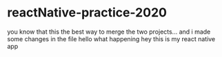 # reactNative-practice-2020

you know that this the best way to merge the two projects...
and i made some changes in the file
hello what happening
hey this is my react native app 
